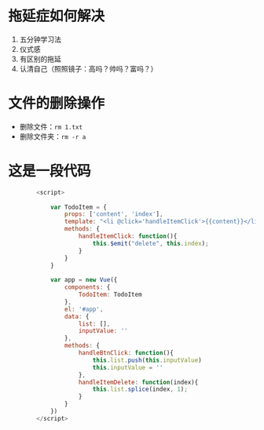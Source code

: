 # 拖延症如何解决

1. 五分钟学习法
2. 仪式感
3. 有区别的拖延
4. 认清自己（照照镜子：高吗？帅吗？富吗？）

# 文件的删除操作

* 删除文件：`rm 1.txt`
* 删除文件夹：`rm -r a`

# 这是一段代码

```javascript
		<script>
			
			var TodoItem = {
				props: ['content', 'index'],
				template: "<li @click='handleItemClick'>{{content}}</li>",
				methods: {
					handleItemClick: function(){
						this.$emit("delete", this.index);
					}
				}
			}
			
			var app = new Vue({
				components: {
					TodoItem: TodoItem
				},
				el: '#app',
				data: {
					list: [],
					inputValue: ''
				},
				methods: {
					handleBtnClick: function(){
						this.list.push(this.inputValue)
						this.inputValue = ''
					},
					handleItemDelete: function(index){
						this.list.splice(index, 1);
					}
				}
			})
		</script>
```
